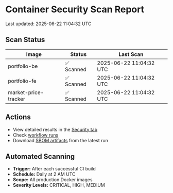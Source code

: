 # Container Security Scan Report

Last updated: 2025-06-22 11:04:32 UTC

## Scan Status

| Image | Status | Last Scan |
|-------|--------|-----------|
| portfolio-be | ✅ Scanned | 2025-06-22 11:04:32 UTC |
| portfolio-fe | ✅ Scanned | 2025-06-22 11:04:32 UTC |
| market-price-tracker | ✅ Scanned | 2025-06-22 11:04:32 UTC |

## Actions

- View detailed results in the [Security tab](https://github.com/ktenman/portfolio/security/code-scanning)
- Check [workflow runs](https://github.com/ktenman/portfolio/actions/workflows/trivy-scan.yml)
- Download [SBOM artifacts](https://github.com/ktenman/portfolio/actions/workflows/trivy-scan.yml) from the latest run

## Automated Scanning

- **Trigger:** After each successful CI build
- **Schedule:** Daily at 2 AM UTC
- **Scope:** All production Docker images
- **Severity Levels:** CRITICAL, HIGH, MEDIUM


